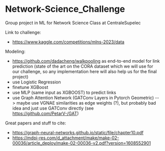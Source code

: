 # Network-Science_Challenge
Group project in ML for Network Science Class at CentraleSupelec 

Link to challenge:
- https://www.kaggle.com/competitions/mlns-2023/data

Modeling:
- https://github.com/dadacheng/walkpooling as end-to-end model for link prediction (state of the art on the CORA dataset which we will use for our challenge, so any implementation here will also help us for the final project)
- use Logistic Regression
- finetune XGBoost
- use MLP (same input as XGBOOST) to predict links
- use Graph Attention Network (GATConv Layers in Pytorch Geometric) --> maybe use VGNAE similarities as edge weights (?), but probably bad idea and just use GATConv directly (see https://github.com/PetarV-/GAT)

Great papers and stuff to cite:
- https://graph-neural-networks.github.io/static/file/chapter10.pdf
- https://mdpi-res.com/d_attachment/make/make-02-00036/article_deploy/make-02-00036-v2.pdf?version=1608552901
